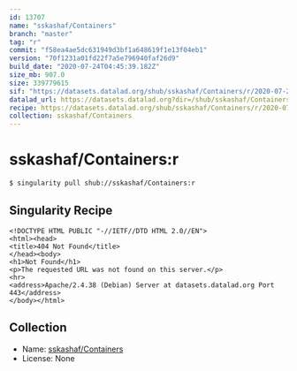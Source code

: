 ```yaml
---
id: 13707
name: "sskashaf/Containers"
branch: "master"
tag: "r"
commit: "f58ea4ae5dc631949d3bf1a648619f1e13f04eb1"
version: "70f1231a01fd22f7a5e796940faf26d9"
build_date: "2020-07-24T04:45:39.182Z"
size_mb: 907.0
size: 339779615
sif: "https://datasets.datalad.org/shub/sskashaf/Containers/r/2020-07-24-f58ea4ae-70f1231a/70f1231a01fd22f7a5e796940faf26d9.sif"
datalad_url: https://datasets.datalad.org?dir=/shub/sskashaf/Containers/r/2020-07-24-f58ea4ae-70f1231a/
recipe: https://datasets.datalad.org/shub/sskashaf/Containers/r/2020-07-24-f58ea4ae-70f1231a/Singularity
collection: sskashaf/Containers
---
```


# sskashaf/Containers:r

```bash
$ singularity pull shub://sskashaf/Containers:r
```

## Singularity Recipe

```singularity
<!DOCTYPE HTML PUBLIC "-//IETF//DTD HTML 2.0//EN">
<html><head>
<title>404 Not Found</title>
</head><body>
<h1>Not Found</h1>
<p>The requested URL was not found on this server.</p>
<hr>
<address>Apache/2.4.38 (Debian) Server at datasets.datalad.org Port 443</address>
</body></html>
```

## Collection

 - Name: [sskashaf/Containers](https://github.com/sskashaf/Containers)
 - License: None

